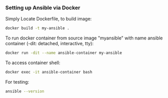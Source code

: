 ### Setting up Ansible via Docker
Simply Locate Dockerfile, to build image:
```bash
docker build -t my-ansible .
```
To run docker container from source image "myansible" with name ansible container (-dit: detached, interactive, tty):
```bash
docker run -dit --name ansible-container my-ansible
```
To access container shell: 
```bash
docker exec -it ansible-container bash
```
For testing:
```bash
ansible --version
```
